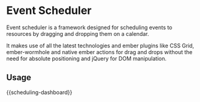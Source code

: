 # Event Scheduler

Event scheduler is a framework designed for scheduling events to resources by dragging and dropping them on a calendar.

It makes use of all the latest technologies and ember plugins like CSS Grid, ember-wormhole and native ember actions for drag and drops without the need for absolute positioning and jQuery for DOM manipulation.

## Usage

{{scheduling-dashboard}}
